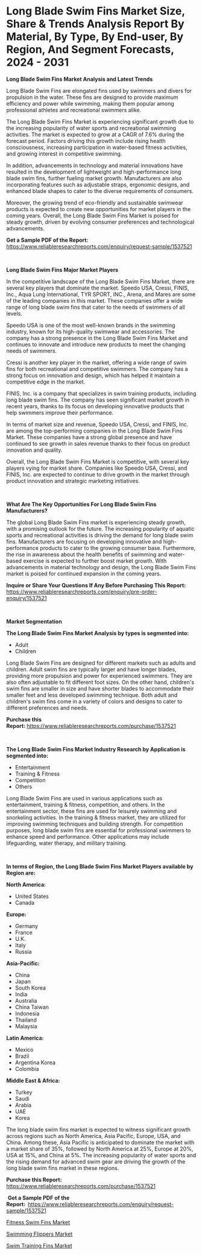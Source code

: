 <p><h1>Long Blade Swim Fins Market Size, Share & Trends Analysis Report By Material, By Type, By End-user, By Region, And Segment Forecasts, 2024 - 2031</h1></p><p><strong>Long Blade Swim Fins Market Analysis and Latest Trends</strong></p>
<p><p>Long Blade Swim Fins are elongated fins used by swimmers and divers for propulsion in the water. These fins are designed to provide maximum efficiency and power while swimming, making them popular among professional athletes and recreational swimmers alike.</p><p>The Long Blade Swim Fins Market is experiencing significant growth due to the increasing popularity of water sports and recreational swimming activities. The market is expected to grow at a CAGR of 7.6% during the forecast period. Factors driving this growth include rising health consciousness, increasing participation in water-based fitness activities, and growing interest in competitive swimming.</p><p>In addition, advancements in technology and material innovations have resulted in the development of lightweight and high-performance long blade swim fins, further fueling market growth. Manufacturers are also incorporating features such as adjustable straps, ergonomic designs, and enhanced blade shapes to cater to the diverse requirements of consumers.</p><p>Moreover, the growing trend of eco-friendly and sustainable swimwear products is expected to create new opportunities for market players in the coming years. Overall, the Long Blade Swim Fins Market is poised for steady growth, driven by evolving consumer preferences and technological advancements.</p></p>
<p><strong>Get a Sample PDF of the Report:&nbsp;</strong> <a href="https://www.reliableresearchreports.com/enquiry/request-sample/1537521">https://www.reliableresearchreports.com/enquiry/request-sample/1537521</a></p>
<p>&nbsp;</p>
<p><strong>Long Blade Swim Fins Major Market Players</strong></p>
<p><p>In the competitive landscape of the Long Blade Swim Fins Market, there are several key players that dominate the market. Speedo USA, Cressi, FINIS, Inc., Aqua Lung International, TYR SPORT, INC., Arena, and Mares are some of the leading companies in this market. These companies offer a wide range of long blade swim fins that cater to the needs of swimmers of all levels.</p><p>Speedo USA is one of the most well-known brands in the swimming industry, known for its high-quality swimwear and accessories. The company has a strong presence in the Long Blade Swim Fins Market and continues to innovate and introduce new products to meet the changing needs of swimmers.</p><p>Cressi is another key player in the market, offering a wide range of swim fins for both recreational and competitive swimmers. The company has a strong focus on innovation and design, which has helped it maintain a competitive edge in the market.</p><p>FINIS, Inc. is a company that specializes in swim training products, including long blade swim fins. The company has seen significant market growth in recent years, thanks to its focus on developing innovative products that help swimmers improve their performance.</p><p>In terms of market size and revenue, Speedo USA, Cressi, and FINIS, Inc. are among the top-performing companies in the Long Blade Swim Fins Market. These companies have a strong global presence and have continued to see growth in sales revenue thanks to their focus on product innovation and quality.</p><p>Overall, the Long Blade Swim Fins Market is competitive, with several key players vying for market share. Companies like Speedo USA, Cressi, and FINIS, Inc. are expected to continue to drive growth in the market through product innovation and strategic marketing initiatives.</p></p>
<p>&nbsp;</p>
<p><strong>What Are The Key Opportunities For Long Blade Swim Fins Manufacturers?</strong></p>
<p><p>The global Long Blade Swim Fins market is experiencing steady growth, with a promising outlook for the future. The increasing popularity of aquatic sports and recreational activities is driving the demand for long blade swim fins. Manufacturers are focusing on developing innovative and high-performance products to cater to the growing consumer base. Furthermore, the rise in awareness about the health benefits of swimming and water-based exercise is expected to further boost market growth. With advancements in material technology and design, the Long Blade Swim Fins market is poised for continued expansion in the coming years.</p></p>
<p><strong>Inquire or Share Your Questions If Any Before Purchasing This Report:</strong> <a href="https://www.reliableresearchreports.com/enquiry/pre-order-enquiry/1537521">https://www.reliableresearchreports.com/enquiry/pre-order-enquiry/1537521</a></p>
<p>&nbsp;</p>
<p><strong>Market Segmentation</strong></p>
<p><strong>The Long Blade Swim Fins Market Analysis by types is segmented into:</strong></p>
<p><ul><li>Adult</li><li>Children</li></ul></p>
<p><p>Long Blade Swim Fins are designed for different markets such as adults and children. Adult swim fins are typically larger and have longer blades, providing more propulsion and power for experienced swimmers. They are also often adjustable to fit different foot sizes. On the other hand, children's swim fins are smaller in size and have shorter blades to accommodate their smaller feet and less developed swimming technique. Both adult and children's swim fins come in a variety of colors and designs to cater to different preferences and needs.</p></p>
<p><strong>Purchase this Report:&nbsp;</strong><a href="https://www.reliableresearchreports.com/purchase/1537521">https://www.reliableresearchreports.com/purchase/1537521</a></p>
<p>&nbsp;</p>
<p><strong>The Long Blade Swim Fins Market Industry Research by Application is segmented into:</strong></p>
<p><ul><li>Entertainment</li><li>Training & Fitness</li><li>Competition</li><li>Others</li></ul></p>
<p><p>Long Blade Swim Fins are used in various applications such as entertainment, training & fitness, competition, and others. In the entertainment sector, these fins are used for leisurely swimming and snorkeling activities. In the training & fitness market, they are utilized for improving swimming techniques and building strength. For competition purposes, long blade swim fins are essential for professional swimmers to enhance speed and performance. Other applications may include lifeguarding, water therapy, and military training.</p></p>
<p>&nbsp;</p>
<p><strong>In terms of Region, the Long Blade Swim Fins Market Players available by Region are:</strong></p>
<p>
    <p> <strong> North America: </strong>
        <ul>
            <li>United States</li>
            <li>Canada</li>
        </ul>
        </p> 
    <p> <strong> Europe: </strong>
        <ul>
            <li>Germany</li>
            <li>France</li>
            <li>U.K.</li>
            <li>Italy</li>
            <li>Russia</li>
        </ul>
        </p> 
    <p> <strong> Asia-Pacific: </strong>
        <ul>
            <li>China</li>
            <li>Japan</li>
            <li>South Korea</li>
            <li>India</li>
            <li>Australia</li>
            <li>China Taiwan</li>
            <li>Indonesia</li>
            <li>Thailand</li>
            <li>Malaysia</li>
        </ul>
        </p> 
    <p> <strong> Latin America: </strong>
        <ul>
            <li>Mexico</li>
            <li>Brazil</li>
            <li>Argentina Korea</li>
            <li>Colombia</li>
        </ul>
        </p> 
    <p> <strong> Middle East & Africa: </strong>
        <ul>
            <li>Turkey</li>
            <li>Saudi</li>
            <li>Arabia</li>
            <li>UAE</li>
            <li>Korea</li>
        </ul>
    </p>
    </p>
<p><p>The long blade swim fins market is expected to witness significant growth across regions such as North America, Asia Pacific, Europe, USA, and China. Among these, Asia Pacific is anticipated to dominate the market with a market share of 35%, followed by North America at 25%, Europe at 20%, USA at 15%, and China at 5%. The increasing popularity of water sports and the rising demand for advanced swim gear are driving the growth of the long blade swim fins market in these regions.</p></p>
<p><strong>Purchase this Report: </strong><a href="https://www.reliableresearchreports.com/purchase/1537521">https://www.reliableresearchreports.com/purchase/1537521</a></p>
<p>&nbsp;<strong>Get a Sample PDF of the Report:&nbsp;&nbsp;</strong><a href="https://www.reliableresearchreports.com/enquiry/request-sample/1537521">https://www.reliableresearchreports.com/enquiry/request-sample/1537521</a></p>
<p><strong></strong></p>
<p><p><a href="https://github.com/wusalecollins540tpqoz/Market-Research-Report-List-1/blob/main/fitness-swim-fins-market.md">Fitness Swim Fins Market</a></p><p><a href="https://github.com/pjcfca/Market-Research-Report-List-1/blob/main/swimming-flippers-market.md">Swimming Flippers Market</a></p><p><a href="https://github.com/johnbach50/Market-Research-Report-List-2/blob/main/swim-training-fins-market.md">Swim Training Fins Market</a></p></p>